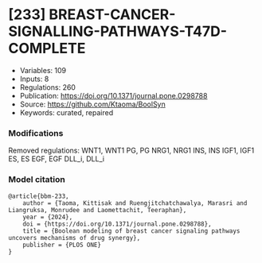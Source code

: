 # \[233\] BREAST-CANCER-SIGNALLING-PATHWAYS-T47D-COMPLETE

 - Variables: 109
 - Inputs: 8
 - Regulations: 260
 - Publication: https://doi.org/10.1371/journal.pone.0298788
 - Source: https://github.com/Ktaoma/BoolSyn
 - Keywords: curated, repaired


### Modifications

Removed regulations:
WNT1, WNT1
PG, PG
NRG1, NRG1
INS, INS
IGF1, IGF1
ES, ES
EGF, EGF
DLL_i, DLL_i


### Model citation

```
@article{bbm-233,
	author = {Taoma, Kittisak and Ruengjitchatchawalya, Marasri and Liangruksa, Monrudee and Laomettachit, Teeraphan},
	year = {2024},
	doi = {https://doi.org/10.1371/journal.pone.0298788},
	title = {Boolean modeling of breast cancer signaling pathways uncovers mechanisms of drug synergy},
	publisher = {PLOS ONE}
}


```

